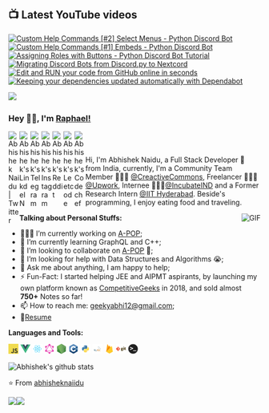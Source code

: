 
## 📺 Latest YouTube videos

<!-- Feed workflow - https://github.com/gautamkrishnar/blog-post-workflow -->
<!-- YouTube Cards - WIP by DenverCoder1 -->

<!-- YOUTUBE:START -->
[![Custom Help Commands [#2] Select Menus - Python Discord Bot](https://freshidea.com/jonah/app/youtube-card/?id=xsA5QAkr-04)](https://www.youtube.com/watch?v=PkuvprZubGo "Como Pegar Foto Da Galeria De Imagens no iOS (Swift 5 XCode 12)")
[![Custom Help Commands [#1] Embeds - Python Discord Bot](https://freshidea.com/jonah/app/youtube-card/?id=TzR8At0SFQI)](https://www.youtube.com/watch?v=TzR8At0SFQI "Custom Help Commands [#1] Embeds - Python Discord Bot")
[![Assigning Roles with Buttons - Python Discord Bot Tutorial](https://freshidea.com/jonah/app/youtube-card/?id=jMeOejBy8Hc)](https://www.youtube.com/watch?v=jMeOejBy8Hc "Assigning Roles with Buttons - Python Discord Bot Tutorial")
[![Migrating Discord Bots from Discord.py to Nextcord](https://freshidea.com/jonah/app/youtube-card/?id=lzyd5wHzDmU)](https://www.youtube.com/watch?v=lzyd5wHzDmU "Migrating Discord Bots from Discord.py to Nextcord")
[![Edit and RUN your code from GitHub online in seconds](https://freshidea.com/jonah/app/youtube-card/?id=0YLTILjOxIE)](https://www.youtube.com/watch?v=0YLTILjOxIE "Edit and RUN your code from GitHub online in seconds")
[![Keeping your dependencies updated automatically with Dependabot](https://freshidea.com/jonah/app/youtube-card/?id=22XrqdIe8oQ)](https://www.youtube.com/watch?v=22XrqdIe8oQ "Keeping your dependencies updated automatically with Dependabot")<!-- YOUTUBE:END -->

[<img src="https://custom-icon-badges.herokuapp.com/badge/-Subscribe-red?style=for-the-badge&logo=video&logoColor=white"/>](https://www.youtube.com/c/DevProTips?sub_confirmation=1)

### Hey 👋🏽, I'm [Raphael!](https://abhisheknaidu.tech) 

<a href="https://twitter.com/geeky_abhiz">
  <img align="left" alt="Abhishek Naidu | Twitter" width="22px" src="https://cdn.jsdelivr.net/npm/simple-icons@v3/icons/twitter.svg" />
</a>
<a href="https://www.linkedin.com/in/abhisheknaiidu/">
  <img align="left" alt="Abhishek's LinkdeIN" width="22px" src="https://cdn.jsdelivr.net/npm/simple-icons@v3/icons/linkedin.svg" />
</a>
<a href="https://t.me/abhisheknaiidu">
  <img align="left" alt="Abhishek's Telegram" width="22px" src="https://cdn.jsdelivr.net/npm/simple-icons@v3/icons/telegram.svg" />
</a>
<a href="https://www.instagram.com/abhisheknaiidu/">
  <img align="left" alt="Abhishek's Instagram" width="22px" src="https://cdn.jsdelivr.net/npm/simple-icons@v3/icons/instagram.svg" />
</a>
<a href="https://www.reddit.com/user/geekyabhi/">
  <img align="left" alt="Abhishek's Reddit" width="22px" src="https://cdn.jsdelivr.net/npm/simple-icons@v3/icons/reddit.svg" />
</a>
<a href="https://leetcode.com/abhisheknaiidu/">
  <img align="left" alt="Abhishek's Leetcode" width="22px" src="https://cdn.jsdelivr.net/npm/simple-icons@v3/icons/leetcode.svg" />
</a>
<a href="https://www.codechef.com/users/abhisheknaidu">
  <img align="left" alt="Abhishek's Codechef" width="22px" src="https://cdn.jsdelivr.net/npm/simple-icons@v3/icons/codechef.svg" />
</a>

<br />
<br />

Hi, I'm Abhishek Naidu, a Full Stack Developer 🚀 from India, currently, I'm a Community Team Member 🙍🏽‍♂️ [@CreactiveCommons](https://github.com/creativecommons), Freelancer 👨🏽‍💻 [@Upwork](https://www.upwork.com/), Internee 👨🏽‍💼[@IncubateIND](https://incubateind.com/) and a Former Research Intern [@IIT Hyderabad](https://iith.ac.in/). Beside's programming, I enjoy eating food and traveling.

  <img align="right" alt="GIF" src="https://media.giphy.com/media/836HiJc7pgzy8iNXCn/giphy.gif" />
  
**Talking about Personal Stuffs:**

- 👨🏽‍💻 I’m currently working on [A-POP](https://github.com/abhisheknaiidu/A-POP);
- 🌱 I’m currently learning GraphQL and C++; 
- 👯 I’m looking to collaborate on [A-POP](https://github.com/abhisheknaiidu/A-POP) 🤝;
- 🤔 I’m looking for help with Data Structures and Algorithms 😭;
- 💬 Ask me about anything, I am happy to help;
- ⚡️ Fun-Fact: I started helping JEE and AIPMT aspirants, by launching my own platform known as [CompetitiveGeeks](https://competitivegeeks.wordpress.com/) in 2018, and sold almost **750+** Notes so far!
- 📫 How to reach me: geekyabhi12@gmail.com;
- 📝[Resume](https://drive.google.com/file/d/1TIgJ7rDBUYSkbs_QNcIEttJ5BFaIW3nn/view)

**Languages and Tools:**  

<code><img height="20" src="https://raw.githubusercontent.com/github/explore/80688e429a7d4ef2fca1e82350fe8e3517d3494d/topics/javascript/javascript.png"></code>
<code><img height="20" src="https://raw.githubusercontent.com/github/explore/80688e429a7d4ef2fca1e82350fe8e3517d3494d/topics/vue/vue.png"></code>
<code><img height="20" src="https://raw.githubusercontent.com/github/explore/80688e429a7d4ef2fca1e82350fe8e3517d3494d/topics/react/react.png"></code>
<code><img height="20" src="https://raw.githubusercontent.com/github/explore/5c058a388828bb5fde0bcafd4bc867b5bb3f26f3/topics/graphql/graphql.png"></code>
<code><img height="20" src="https://raw.githubusercontent.com/github/explore/80688e429a7d4ef2fca1e82350fe8e3517d3494d/topics/nodejs/nodejs.png"></code>
<code><img height="20" src="https://raw.githubusercontent.com/github/explore/80688e429a7d4ef2fca1e82350fe8e3517d3494d/topics/cpp/cpp.png"></code>
<code><img height="20" src="https://raw.githubusercontent.com/github/explore/80688e429a7d4ef2fca1e82350fe8e3517d3494d/topics/python/python.png"></code>
<code><img height="20" src="https://raw.githubusercontent.com/github/explore/80688e429a7d4ef2fca1e82350fe8e3517d3494d/topics/mysql/mysql.png"></code>
<code><img height="20" src="https://raw.githubusercontent.com/github/explore/80688e429a7d4ef2fca1e82350fe8e3517d3494d/topics/firebase/firebase.png"></code>
<code><img height="20" src="https://raw.githubusercontent.com/github/explore/80688e429a7d4ef2fca1e82350fe8e3517d3494d/topics/git/git.png"></code>
<code><img height="20" src="https://raw.githubusercontent.com/github/explore/80688e429a7d4ef2fca1e82350fe8e3517d3494d/topics/terminal/terminal.png"></code>



![Abhishek's github stats](https://github-readme-stats.vercel.app/api?username=rapholivera&show_icons=true&hide_border=true)

⭐️ From [abhisheknaiidu](https://github.com/abhisheknaiidu)


<a href="https://github.com/abhisheknaiidu/A-POP">
  <img align="left" src="https://github-readme-stats.vercel.app/api/pin/?username=abhisheknaiidu&repo=A-POP" />
</a>

<a href="https://github.com/abhisheknaiidu/IIITDMJ-GPA">
  <img align="left" src="https://github-readme-stats.vercel.app/api/pin/?username=abhisheknaiidu&repo=IIITDMJ-GPA" />
</a>


